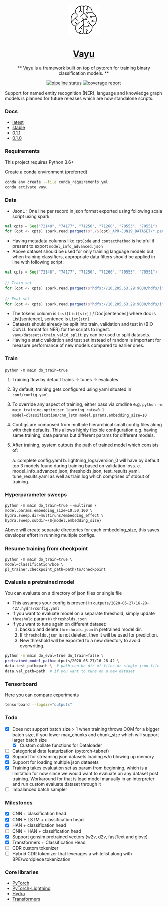 <div align="center">

![Logo](docs/_images/logos/logo_100x100.png)

# [Vayu](https://en.wikipedia.org/wiki/Vayu)

** [Vayu](https://en.wikipedia.org/wiki/Vayu) is a framework built on top of pytorch for training binary classification models. **

[![pipeline status](https://gitlab.qpidhealth.net/qaas/deep-learning/badges/master/pipeline.svg)](https://gitlab.qpidhealth.net/qaas/deep-learning/-/commits/master)
[![coverage report](https://gitlab.qpidhealth.net/qaas/deep-learning/badges/master/coverage.svg)](https://gitlab.qpidhealth.net/qaas/deep-learning/-/commits/master)

</div>




 
 Support for named entity
recognition (NER), language and knowledge graph models is planned for future releases which are now standalone scripts.


### Docs
- [latest](http://10.205.63.29/docs/vayu/latest) 
- [stable](http://10.205.63.29/docs/vayu/stable)
- [0.1.1](http://10.205.63.29/docs/vayu/0.1.1)
- [0.1.0](http://10.205.63.29/docs/vayu/0.1.0)


### Requirements

This project requires Python 3.6+

Create a conda environment (preferred)
```bash
conda env create --file conda_requirements.yml
conda activate vayu
```


### Data
* JsonL : One line per record in json format exported using following scala script using spark
```scala
val cpts = Seq("72148", "74177", "71250", "71260", "70553", "70551")
for (cpt <- cpts) spark.read.parquet(s"./${cpt}_APR-JUN19_DATASET/*.parquet").select("tokens", "authStatus", "status", "contactMethod", "episodeId", "physicianSpecialty", "patientDOB", "icd9Code", "m1Approved", "m1Eligible").coalesce(1).write.mode("overwrite").json(s"./${cpt}_JSON_APR-JUN19_DATASET")
```
* Having metadata columns like `cptCode` and `contactMethod` is helpful if present to export
 `model_info_advanced.json`
* Above dataset should be used for only training language models but when training classifiers, appropriate data filters
 should be applied in line with following script:
```scala
val cpts = Seq("72148", "74177", "71250", "71260", "70553", "70551")

// Train set
for (cpt <- cpts) spark.read.parquet(s"hdfs://10.205.63.29:9000/hdfs/imageone_first_docs/${cpt}_first_docs/all/datasetOutput/RAW_DATASET/*.parquet").filter(!col("insuranceCarrierName").isin("UNITEDRNP", "EMPIRE") && $"autoApproved" === "False" && $"cdrApproved" === "False" && $"contactMethod" === "WEB" && $"m1Approved" === "False" && $"m1Eligible" === "True").select("tokens", "authStatus", "status", "contactMethod", "episodeId", "physicianSpecialty", "patientDOB", "patientSex", "icd9Code", "pediatric", "authDate").coalesce(1).write.mode("overwrite").json(s"hdfs://10.205.63.29:9000/hdfs/temp_data_remove_post_qed12095/${cpt}/train_json")

// Eval set
for (cpt <- cpts) spark.read.parquet(s"hdfs://10.205.63.29:9000/hdfs/imageone_eval_nov19-jan20/${cpt}/WEB/datasetOutput/RAW_DATASET/*.parquet").filter(!col("insuranceCarrierName").isin("UNITEDRNP", "EMPIRE") && $"autoApproved" === "False" && $"cdrApproved" === "False" && $"contactMethod" === "WEB" && $"m1Approved" === "False" && $"m1Eligible" === "True").select("tokens", "authStatus", "status", "contactMethod", "episodeId", "physicianSpecialty", "patientDOB", "patientSex", "icd9Code", "pediatric", "authDate").coalesce(1).write.mode("overwrite").json(s"hdfs://10.205.63.29:9000/hdfs/temp_data_remove_post_qed12095/${cpt}/eval_json")
``` 
* The tokens column is `List[List[str]]` / Doc[sentences] where doc is List[sentence], sentence is `List[str]`
* Datasets should already be split into train, validation and test in (BIO CoNLL format for NER) for the scripts to
 ingest. `vayu/datasets/train_valid_split.py` can be used to split datasets.
* Having a static validation and test set instead of random is important for measure performance of new models
 compared to earlier ones. 

### Train

`python -m main do_train=true`
1. Training flow by default trains -> tunes -> evaluates
2. By default, training gets configured using yaml situated in `conf/config.yaml`. 
3. To override any aspect of training, either pass via cmdline e.g. `python -m main training.optimizer_learning_rate=0.1 model=classification/cnn_lstm model.params.embedding_size=10`
4. Configs are composed from multiple hierarchical small config files along with their defaults. This allows highly
 flexible configuration e.g. having same training, data params but different params for different models.
5. After training, system outputs the path of trained model which consists of: 


    a. complete config.yaml
    b. lightning_logs/version_0 will have by default top 3 models found during training based on validation loss.
    c. model_info_advanced.json, thresholds.json, test_results.yaml, tune_results.yaml as well as train.log which
     comprises of stdout of training.

### Hyperparameter sweeps
```
python -m main do_train=true --multirun \ 
model.params.embedding_size=10,50,100 \ 
hydra.sweep.dir=multiruns/embedding_effect \ 
hydra.sweep.subdir=\${model.embedding_size}
```
Above will create separate directories for each embedding_size, this saves developer effort in running multiple configs.
     
### Resume training from checkpoint
```
python -m main do_train=true \
model=classification/boe \
pl_trainer.checkpoint_path=path/to/checkpoint
```

### Evaluate a pretrained model
You can evaluate on a directory of json files or single file
* This assumes your config is present in `outputs/2020-05-27/16-28-42/.hydra/config.yaml`
* If you want to evaluate model on a separate threshold, simply update `threshold` param in `thresholds.json`
* If you want to tune again on different dataset:
    1. backup and delete `thresholds.json` in pretrained model dir.
    2. If `thresholds.json` is not deleted, then it will be used for prediction.
    3. New threshold will be exported to a new directory to avoid overwriting.
```bash
python -m main do_eval=true do_train=false \ 
pretrained_model_path=outputs/2020-05-27/16-28-42 \
data.test_path=path \  # path can be dir of files or single json file
data.val_path=path  # if you want to tune on a new dataset
```



### Tensorboard
Here you can compare experiments 
```bash
tensorboard --logdir="outputs"
```

### Todo
* [x] Does not support batch size > 1 when training throws OOM for a bigger batch size, if you lower max_chunks and
 chunk_size which will support larger batch size
    * [x] Custom collate functions for Dataloader
* [ ] Categorical data featurization (pytorch-tabnet)
* [x] Support for streaming json datasets loading w/o blowing up memory
* [x] Support for loading multiple json datasets
* [x] Training takes evaluation set as param from beginning, which is a limitation for now since we would want to evaluate on any dataset post training. Workaround for that is load model manually in an interpreter and run custom evaluate dataset through it
* [ ] Imbalanced batch sampler
 
### Milestones
- [x] CNN + classification head
- [x] CNN + LSTM + classification head
- [x] HAN + classification head
- [ ] CNN + HAN + classification head
- [x] Support gensim pretrained vectors (w2v, d2v, fastText and glove)
- [x] Transformers + Classification Head
- [ ] CDR custom tokenizer
- [ ] Hybrid CDR tokenizer that leverages a whitelist along with BPE/wordpiece tokenization

### Core libraries
- [PyTorch](https://pytorch.org/docs/stable/index.html)
- [PyTorch-Lightning](https://pytorch-lightning.readthedocs.io/en/latest/)
- [Hydra](https://hydra.cc)
- [Transformers](https://huggingface.co/transformers/index.html)
